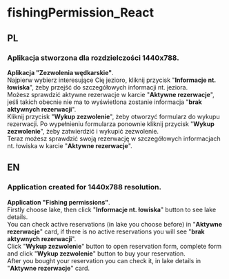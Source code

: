 # fishingPermission_React

## PL
### Aplikacja stworzona dla rozdzielczości 1440x788.
**Aplikacja "Zezwolenia wędkarskie"**.    
Najpierw wybierz interesujące Cię jezioro, kliknij przycisk "**Informacje nt. łowiska**", żeby przejść do szczegółowych informacji nt. jeziora.  
Możesz sprawdzić aktywne rezerwacje w karcie "**Aktywne rezerwacje**", jeśli takich obecnie nie ma to wyświetlona zostanie informacja "**brak aktywnych rezerwacji**".  
Kliknij przycisk "**Wykup zezwolenie**", żeby otworzyć formularz do wykupu rezerwacji. Po wypełnieniu formularza ponownie kliknij przycisk "**Wykup zezwolenie**", żeby zatwierdzić i wykupić zezwolenie.  
Teraz możesz sprawdzić swoją rezerwację w szczegółowych informacjach nt. łowiska w karcie "**Aktywne rezerwacje**".  
  


## EN
### Application created for 1440x788 resolution.
**Application "Fishing permissions"**.  
Firstly choose lake, then click "**Informacje nt. łowiska**" button to see lake details.  
You can check active reservations (in lake you choose before) in "**Aktywne rezerwacje**" card, if there is no active reservations you will see "**brak aktywnych rezerwacji**".  
Click "**Wykup zezwolenie**" button to open reservation form, complete form and click "**Wykup zezwolenie**" button to buy your reservation.  
After you bought your reservation you can check it, in lake details in "**Aktywne rezerwacje**" card.
